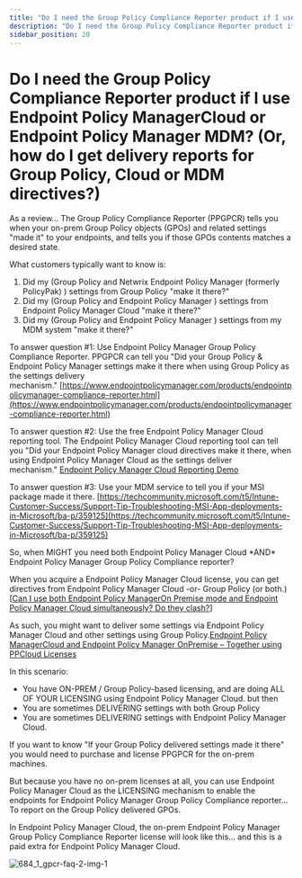 ```yaml
---
title: "Do I need the Group Policy Compliance Reporter product if I use Endpoint Policy ManagerCloud or Endpoint Policy Manager MDM? (Or, how do I get delivery reports for Group Policy, Cloud or MDM directives?)"
description: "Do I need the Group Policy Compliance Reporter product if I use Endpoint Policy ManagerCloud or Endpoint Policy Manager MDM? (Or, how do I get delivery reports for Group Policy, Cloud or MDM directives?)"
sidebar_position: 20
---
```


# Do I need the Group Policy Compliance Reporter product if I use Endpoint Policy ManagerCloud or Endpoint Policy Manager MDM? (Or, how do I get delivery reports for Group Policy, Cloud or MDM directives?)

As a review… The Group Policy Compliance Reporter (PPGPCR) tells you when your on-prem Group Policy
objects (GPOs) and related settings "made it" to your endpoints, and tells you if those GPOs
contents matches a desired state.

What customers typically want to know is:

1. Did my (Group Policy and Netwrix Endpoint Policy Manager (formerly PolicyPak) ) settings from
   Group Policy "make it there?"
2. Did my (Group Policy and Endpoint Policy Manager ) settings from Endpoint Policy Manager Cloud
   "make it there?"
3. Did my (Group Policy and Endpoint Policy Manager ) settings from my MDM system "make it there?"

To answer question #1: Use Endpoint Policy Manager Group Policy Compliance Reporter. PPGPCR can tell
you "Did your Group Policy & Endpoint Policy Manager settings make it there when using Group Policy
as the settings delivery
mechanism." [https://www.endpointpolicymanager.com/products/endpointpolicymanager-compliance-reporter.html](https://www.endpointpolicymanager.com/products/endpointpolicymanager-compliance-reporter.html)

To answer question #2: Use the free Endpoint Policy Manager Cloud reporting tool. The Endpoint
Policy Manager Cloud reporting tool can tell you "Did your Endpoint Policy Manager cloud directives
make it there, when using Endpoint Policy Manager Cloud as the settings deliver
mechanism." [Endpoint Policy Manager Cloud Reporting Demo](/docs/endpointpolicymanager/deliverymethods/cloud/videos/upkeepanddailyuse/reports.md)

To answer question #3: Use your MDM service to tell you if your MSI package made it
there. [https://techcommunity.microsoft.com/t5/Intune-Customer-Success/Support-Tip-Troubleshooting-MSI-App-deployments-in-Microsoft/ba-p/359125](https://techcommunity.microsoft.com/t5/Intune-Customer-Success/Support-Tip-Troubleshooting-MSI-App-deployments-in-Microsoft/ba-p/359125)

So, when MIGHT you need both Endpoint Policy Manager Cloud \*AND\* Endpoint Policy Manager Group
Policy Compliance reporter?

When you acquire a Endpoint Policy Manager Cloud license, you can get directives from Endpoint
Policy Manager Cloud -or- Group Policy (or both.)
[[Can I use both Endpoint Policy ManagerOn Premise mode and Endpoint Policy Manager Cloud simultaneously? Do they clash?](/docs/endpointpolicymanager/gettingstarted/misc/knowledgebase/tipstricksandfaqs/onpremisecloud.md)]

As such, you might want to deliver some settings via Endpoint Policy Manager Cloud and other
settings using Group
Policy.[Endpoint Policy ManagerCloud and Endpoint Policy Manager OnPremise – Together using PPCloud Licenses](/docs/endpointpolicymanager/deliverymethods/cloud/videos/usingwithothermethods/onpremise.md)

In this scenario:

- You have ON-PREM / Group Policy-based licensing, and are doing ALL OF YOUR LICENSING using
  Endpoint Policy Manager Cloud. but then
- You are sometimes DELIVERING settings with both Group Policy
- You are sometimes DELIVERING settings with Endpoint Policy Manager Cloud.

If you want to know "If your Group Policy delivered settings made it there" you would need to
purchase and license PPGPCR for the on-prem machines.

But because you have no on-prem licenses at all, you can use Endpoint Policy Manager Cloud as the
LICENSING mechanism to enable the endpoints for Endpoint Policy Manager Group Policy Compliance
reporter… To report on the Group Policy delivered GPOs.

In Endpoint Policy Manager Cloud, the on-prem Endpoint Policy Manager Group Policy Compliance
Reporter license will look like this… and this is a paid extra for Endpoint Policy Manager Cloud.

![684_1_gpcr-faq-2-img-1](/images/endpointpolicymanager/grouppolicycompliancereporter/684_1_gpcr-faq-2-img-1.webp)

